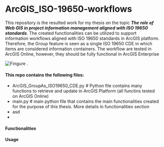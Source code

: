 # ArcGIS_ISO-19650-workflows

This repository is the resulted work for my thesis on the topic _**The role of Web GIS in project information management aligned with ISO 19650 standards**_. 
The created functionalities can be utilized to support information workflows aligned with ISO 19650 standards in ArcGIS platform.
Therefore, the Group feature is seen as a single ISO 19650 CDE in which items are considered information containers. The workflow are tested in ArcGIS Online, however, they should be fully functional in ArcGIS Enterprise 

![Fingure](https://github.com/khalhoz/ArcGIS_ISO-19650-workflows/blob/main/fig/ArcGISOnlineVsISO.png) .  

#### This repo contains the following files:
* ArcGIS_GroupAs_ISO19650_CDE.py # Python file contains many functions to retrieve and update in ArcGIS Platform (all functins tested on ArcGIS Online) 
* main.py # main python file that contains the main functionalities created for the purpose of this thesis. More details in functionalities section
* asd
* 

#### Functionalities



#### Usage
